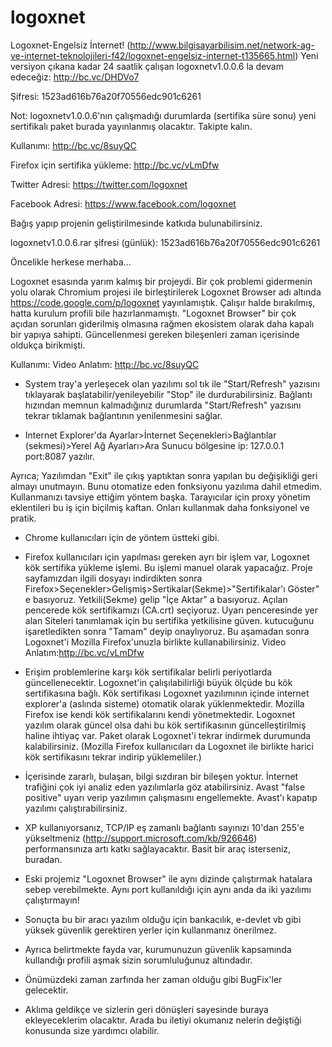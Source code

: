 # logoxnet
Logoxnet-Engelsiz İnternet! 
(http://www.bilgisayarbilisim.net/network-ag-ve-internet-teknolojileri-f42/logoxnet-engelsiz-internet-t135665.html)
Yeni versiyon çıkana kadar 24 saatlik çalışan logoxnetv1.0.0.6 la devam edeceğiz: http://bc.vc/DHDVo7

Şifresi: 1523ad616b76a20f70556edc901c6261

Not: logoxnetv1.0.0.6'nın çalışmadığı durumlarda (sertifika süre sonu) yeni sertifikalı paket burada yayınlanmış olacaktır. Takipte kalın.

Kullanımı: http://bc.vc/8suyQC

Firefox için sertifika yükleme: http://bc.vc/vLmDfw

Twitter Adresi: https://twitter.com/logoxnet

Facebook Adresi: https://www.facebook.com/logoxnet

Bağış yapıp projenin geliştirilmesinde katkıda bulunabilirsiniz.

logoxnetv1.0.0.6.rar şifresi (günlük): 1523ad616b76a20f70556edc901c6261

Öncelikle herkese merhaba... 

Logoxnet esasında yarım kalmış bir projeydi. Bir çok problemi gidermenin yolu olarak Chromium projesi ile birleştirilerek Logoxnet Browser adı altında https://code.google.com/p/logoxnet yayınlamıştık. Çalışır halde bırakılmış, hatta kurulum profili bile hazırlanmamıştı. "Logoxnet Browser" bir çok açıdan sorunları giderilmiş olmasına rağmen ekosistem olarak daha kapalı bir yapıya sahipti. Güncellenmesi gereken bileşenleri zaman içerisinde oldukça birikmişti.

Kullanımı:
Video Anlatım: http://bc.vc/8suyQC
* System tray'a yerleşecek olan yazılımı sol tık ile "Start/Refresh" yazısını tıklayarak başlatabilir/yenileyebilir "Stop" ile durdurabilirsiniz. Bağlantı hızından memnun kalmadığınız durumlarda "Start/Refresh" yazısını tekrar tıklamak bağlantının yenilenmesini sağlar.

* Internet Explorer'da Ayarlar>İnternet Seçenekleri>Bağlantılar (sekmesi)>Yerel Ağ Ayarları>Ara Sunucu bölgesine ip: 127.0.0.1 port:8087 yazılır.

Ayrıca;
Yazılımdan "Exit" ile çıkış yaptıktan sonra yapılan bu değişikliği geri almayı unutmayın. Bunu otomatize eden fonksiyonu yazılıma dahil etmedim. Kullanmanızı tavsiye ettiğim yöntem başka. Tarayıcılar için proxy yönetim eklentileri bu iş için biçilmiş kaftan. Onları kullanmak daha fonksiyonel ve pratik.

* Chrome kullanıcıları için de yöntem üstteki gibi.

* Firefox kullanıcıları için yapılması gereken ayrı bir işlem var, Logoxnet kök sertifika yükleme işlemi. Bu işlemi manuel olarak yapacağız. Proje sayfamızdan ilgili dosyayı indirdikten sonra Firefox>Seçenekler>Gelişmiş>Sertikalar(Sekme)>"Sertifikalar'ı Göster" e basıyoruz.
Yetkili(Sekme) gelip "İçe Aktar" a basıyoruz. Açılan pencerede kök sertifikamızı (CA.crt) seçiyoruz.
Uyarı penceresinde yer alan Siteleri tanımlamak için bu sertifika yetkilisine güven. kutucuğunu işaretledikten sonra "Tamam" deyip onaylıyoruz. Bu aşamadan sonra Logoxnet'i Mozilla Firefox'unuzla birlikte kullanabilirsiniz.
Video Anlatım:http://bc.vc/vLmDfw

* Erişim problemlerine karşı kök sertifikalar belirli periyotlarda güncellenecektir. Logoxnet'in çalışılabilirliği büyük ölçüde bu kök sertifikasına bağlı. Kök sertifikası Logoxnet yazılımının içinde internet explorer'a (aslında sisteme) otomatik olarak yüklenmektedir. Mozilla Firefox ise kendi kök sertifikalarını kendi yönetmektedir. Logoxnet yazılım olarak güncel olsa dahi bu kök sertifikasının güncelleştirilmiş haline ihtiyaç var. Paket olarak Logoxnet'i tekrar indirmek durumunda kalabilirsiniz. (Mozilla Firefox kullanıcıları da Logoxnet ile birlikte harici kök sertifikasını tekrar indirip yüklemeliler.)

* İçerisinde zararlı, bulaşan, bilgi sızdıran bir bileşen yoktur. İnternet trafiğini çok iyi analiz eden yazılımlarla göz atabilirsiniz. Avast "false positive" uyarı verip yazılımın çalışmasını engellemekte. Avast'ı kapatıp yazılımı çalıştırabilirsiniz.

* XP kullanıyorsanız, TCP/IP eş zamanlı bağlantı sayınızı 10'dan 255'e yükseltmeniz (http://support.microsoft.com/kb/926646)  performansınıza artı katkı sağlayacaktır. Basit bir araç isterseniz, buradan.

* Eski projemiz "Logoxnet Browser" ile aynı dizinde çalıştırmak hatalara sebep verebilmekte. Aynı port kullanıldığı için aynı anda da iki yazılımı çalıştırmayın!

* Sonuçta bu bir aracı yazılım olduğu için bankacılık, e-devlet vb gibi yüksek güvenlik gerektiren yerler için kullanmanız önerilmez.

* Ayrıca belirtmekte fayda var, kurumunuzun güvenlik kapsamında kullandığı profili aşmak sizin sorumluluğunuz altındadır.

* Önümüzdeki zaman zarfında her zaman olduğu gibi BugFix'ler gelecektir.

* Aklıma geldikçe ve sizlerin geri dönüşleri sayesinde buraya ekleyeceklerim olacaktır. Arada bu iletiyi okumanız nelerin değiştiği konusunda size yardımcı olabilir.
